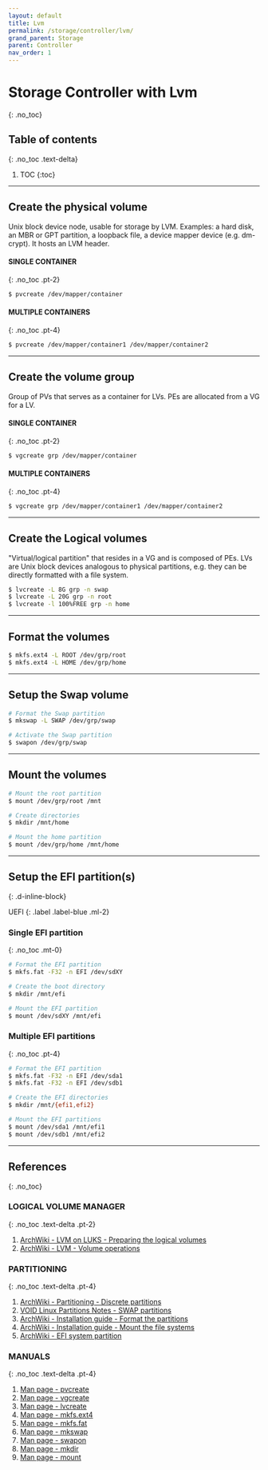 ```yaml
---
layout: default
title: Lvm
permalink: /storage/controller/lvm/
grand_parent: Storage
parent: Controller
nav_order: 1
---
```


# Storage Controller with Lvm
{: .no_toc}

## Table of contents
{: .no_toc .text-delta}

1. TOC
{:toc}

---

## Create the physical volume

Unix block device node, usable for storage by LVM. Examples: a hard disk, an MBR or GPT partition, a loopback file, a device mapper device (e.g. dm-crypt). It hosts an LVM header.

#### SINGLE CONTAINER
{: .no_toc .pt-2}

```bash
$ pvcreate /dev/mapper/container
```

#### MULTIPLE CONTAINERS
{: .no_toc .pt-4}

```bash
$ pvcreate /dev/mapper/container1 /dev/mapper/container2
```

---

## Create the volume group

Group of PVs that serves as a container for LVs. PEs are allocated from a VG for a LV.

#### SINGLE CONTAINER
{: .no_toc .pt-2}

```bash
$ vgcreate grp /dev/mapper/container
```

#### MULTIPLE CONTAINERS
{: .no_toc .pt-4}

```bash
$ vgcreate grp /dev/mapper/container1 /dev/mapper/container2
```

---

## Create the Logical volumes

"Virtual/logical partition" that resides in a VG and is composed of PEs. LVs are Unix block devices analogous to physical partitions, e.g. they can be directly formatted with a file system.

```bash
$ lvcreate -L 8G grp -n swap
$ lvcreate -L 20G grp -n root
$ lvcreate -l 100%FREE grp -n home
```

---

## Format the volumes

```bash
$ mkfs.ext4 -L ROOT /dev/grp/root
$ mkfs.ext4 -L HOME /dev/grp/home
```

---

## Setup the Swap volume

```bash
# Format the Swap partition
$ mkswap -L SWAP /dev/grp/swap

# Activate the Swap partition
$ swapon /dev/grp/swap
```

---

## Mount the volumes

```bash
# Mount the root partition
$ mount /dev/grp/root /mnt

# Create directories
$ mkdir /mnt/home

# Mount the home partition
$ mount /dev/grp/home /mnt/home

```

---

## Setup the EFI partition(s)
{: .d-inline-block}

UEFI
{: .label .label-blue .ml-2}

### Single EFI partition
{: .no_toc .mt-0}

```bash
# Format the EFI partition
$ mkfs.fat -F32 -n EFI /dev/sdXY

# Create the boot directory
$ mkdir /mnt/efi

# Mount the EFI partition
$ mount /dev/sdXY /mnt/efi
```

### Multiple EFI partitions
{: .no_toc .pt-4}

```bash
# Format the EFI partition
$ mkfs.fat -F32 -n EFI /dev/sda1
$ mkfs.fat -F32 -n EFI /dev/sdb1

# Create the EFI directories
$ mkdir /mnt/{efi1,efi2}

# Mount the EFI partitions
$ mount /dev/sda1 /mnt/efi1
$ mount /dev/sdb1 /mnt/efi2
```

---

## References
{: .no_toc}

### LOGICAL VOLUME MANAGER
{: .no_toc .text-delta .pt-2}

1. [ArchWiki - LVM on LUKS - Preparing the logical volumes](https://wiki.archlinux.org/index.php/Dm-crypt/Encrypting_an_entire_system#Preparing_the_logical_volumes)
1. [ArchWiki - LVM - Volume operations](https://wiki.archlinux.org/index.php/LVM#Volume_operations)

### PARTITIONING
{: .no_toc .text-delta .pt-4}

1. [ArchWiki - Partitioning - Discrete partitions](https://wiki.archlinux.org/index.php/Partitioning#Discrete_partitions)
1. [VOID Linux Partitions Notes - SWAP partitions](https://docs.voidlinux.org/installation/live-images/partitions.html#swap-partitions)
1. [ArchWiki - Installation guide - Format the partitions](https://wiki.archlinux.org/index.php/Installation_guide#Format_the_partitions)
1. [ArchWiki - Installation guide - Mount the file systems](https://wiki.archlinux.org/index.php/Installation_guide#Mount_the_file_systems)
1. [ArchWiki - EFI system partition](https://wiki.archlinux.org/index.php/EFI_system_partition)


### MANUALS
{: .no_toc .text-delta .pt-4}

1. [Man page - pvcreate](https://jlk.fjfi.cvut.cz/arch/manpages/man/core/lvm2/pvcreate.8.en)
1. [Man page - vgcreate](https://jlk.fjfi.cvut.cz/arch/manpages/man/core/lvm2/vgcreate.8.en)
1. [Man page - lvcreate](https://jlk.fjfi.cvut.cz/arch/manpages/man/core/lvm2/lvcreate.8.en)
1. [Man page - mkfs.ext4](https://jlk.fjfi.cvut.cz/arch/manpages/man/core/e2fsprogs/mkfs.ext4.8.en)
1. [Man page - mkfs.fat](https://jlk.fjfi.cvut.cz/arch/manpages/man/core/dosfstools/mkfs.fat.8.en)
1. [Man page - mkswap](https://jlk.fjfi.cvut.cz/arch/manpages/man/core/util-linux/mkswap.8.en)
1. [Man page - swapon](https://jlk.fjfi.cvut.cz/arch/manpages/man/core/man-pages/swapon.2.en)
1. [Man page - mkdir](https://jlk.fjfi.cvut.cz/arch/manpages/man/core/coreutils/mkdir.1.en)
1. [Man page - mount](https://jlk.fjfi.cvut.cz/arch/manpages/man/core/util-linux/mount.8.en)
